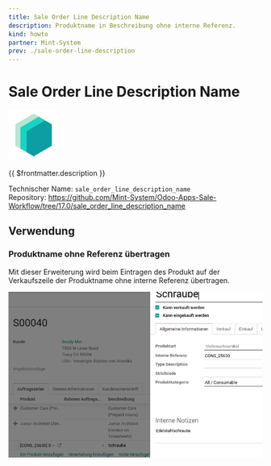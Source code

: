 ```yaml
---
title: Sale Order Line Description Name
description: Produktname in Beschreibung ohne interne Referenz.
kind: howto
partner: Mint-System
prev: ./sale-order-line-description
---
```

# Sale Order Line Description Name
![icon_oms_box](attachments/icons_odoo_mint_system.png)

{{ $frontmatter.description }}

Technischer Name: `sale_order_line_description_name`\
Repository: <https://github.com/Mint-System/Odoo-Apps-Sale-Workflow/tree/17.0/sale_order_line_description_name>

## Verwendung

### Produktname ohne Referenz übertragen

Mit dieser Erweiterung wird beim Eintragen des Produkt auf der Verkaufszeile der Produktname ohne interne Referenz übertragen.

![Sale Order Line Description Name](attachments/Sale%20Order%20Line%20Description%20Name.png)
